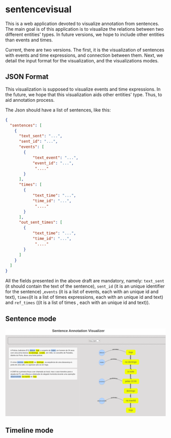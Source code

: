 # sentencevisual

This is a web application devoted to visualize annotation from sentences. The main goal is of this application is to 
visualize the relations between two different entities' types. In future versions, we hope to include other entities 
than events and times.  

Current, there are two versions. The first, it is the visualization of sentences with events and time expressions, 
and connection between them. Next, we detail the input format for the visualization, and the visualizations modes.


## JSON Format

This visualization is supposed to visualize events and time expressions. In the future, we hope that this visualization 
aids other entities' type. Thus, to aid annotation process. 

The Json should have a list of sentences, like this:

```json
{
  "sentences": [
    {
      "text_sent": "...",
      "sent_id": "...",
      "events": [
        {
            "text_event": "...",
            "event_id": "...",
             "...."
        }
      ],
      "times": [
        {
            "text_time": "...",
            "time_id": "...",
             "...."
        }
      ],
      "out_sent_times": [
        {
            "text_time": "...",
            "time_id": "...",
             "...."
        }
      ]
    }
  ]
}

```

All the fields presented in the above draft are mandatory, namely:
`text_sent` (it should contain the text of the sentence), `sent_id` (it is an unique identifier for 
the sentence) ,`events` (it is a list of events, each with an unique id and text), `times`(it is a list of times 
expressions, each with an unique id and text) and `ref_times` ((it is a list of times , each with an unique id and text)). 

## Sentence mode

![Description of Image](doc/lusa_example.png)


## Timeline mode